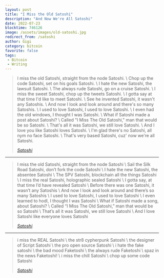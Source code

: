 ```yaml
---
layout: post
title: "I Miss the Old Satoshi"
description: "And Now We're All Satoshi"
date: 2022-07-23
blocktime: 746126
image: /assets/images/old-satoshi.jpg
redirect_from: /satoshi
author: Gigi
category: bitcoin
favorite: false
tags:
 - Bitcoin
 - Writing
---
```


> I miss the old Satoshi, straight from the node Satoshi. \\
> Chop up the code Satoshi, set on his goals Satoshi. \\
> I hate the new Satoshi, the lawsuit Satoshi. \\
> The always rude Satoshi, go on a cruise Satoshi. \\
> I miss the sweet Satoshi, chop up the tweets Satoshi. \\
> I gotta say at that time I'd like to meet Satoshi. \\
> See he invented Satoshi, it wasn't any Satoshis. \\
> And now I look and look around and there's so many Satoshis. \\
> I used to love Satoshi, I used to love Satoshi. \\
> I even had the old windows, I thought I was Satoshi. \\
> What if Satoshi made a post about Satoshi? \\
> Called "I Miss The Old Satoshi," man that would be so Satoshi. \\
> That's all it was Satoshi, we still love Satoshi. \\
> And I love you like Satoshi loves Satoshi. \\
> I'm glad there's no Satoshi, all nym no face Satoshi. \\
> That's very based Satoshi, cuz' now we're all Satoshi.
>
> <cite>[Satoshi][dg]</cite>

[dg]: https://archive.ph/IXZOA

---


> I miss the old Satoshi, straight from the node Satoshi \\
> Sail the Silk Road Satoshi, don’t fork the code Satoshi \\
> I hate the new Satoshi, the absentee Satoshi \\
> The SPV Satoshi, blockchain all the things Satoshi \\
> I miss the real Satoshi, holographic sealed Satoshi \\
> I gotta say, at that time I’d have revealed Satoshi \\
> Before there was one Satoshi, it wasn’t any Satoshis \\
> And now I look and look around and there’s so many Satoshis \\
> I used to love Satoshi, I used to love Satoshi \\
> I even learned to hodl, I thought I was Satoshi \\
> What if Satoshi made a song, about Satoshi? \\
> Called “I Miss The Old Satoshi,” man that would be so Satoshi \\
> That’s all it was Satoshi, we still love Satoshi \\
> And I love Satoshi like everyone loves Satoshi
>
> <cite>[Satoshi][jk]</cite>

[jk]: https://archive.ph/1L011

---


> i miss the REAL Satoshi \\
> the str8 cypherpunk Satoshi \\
> the designer of Script Satoshi \\
> the pro open source Satoshi \\
> i hate the fake satoshi \\
> the bad mood Faketoshi \\
> the always rude Faketoshi \\
> spaz in the news Faketoshi! \\
> i miss the chill Satoshi \\
> chop up some code Satoshi
>
> <cite>[Satoshi][rb]</cite>

[rb]: https://archive.ph/d7HTC

